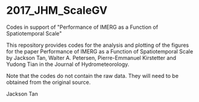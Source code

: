 # 2017_JHM_ScaleGV
Codes in support of "Performance of IMERG as a Function of Spatiotemporal Scale"

This repository provides codes for the analysis and plotting of the figures for the paper Performance of IMERG as a Function of Spatiotemporal Scale by Jackson Tan, Walter A. Petersen, Pierre-Emmanuel Kirstetter and Yudong Tian in the Journal of Hydrometeorology.

Note that the codes do not contain the raw data. They will need to be obtained from the original source.

Jackson Tan
